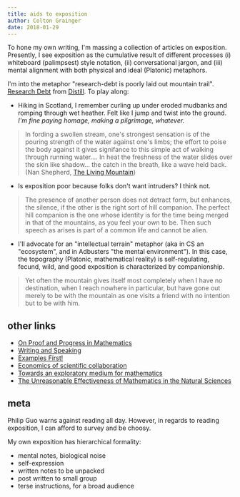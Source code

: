 ```yaml
---
title: aids to exposition
author: Colton Grainger
date: 2018-01-29
---
```


To hone my own writing, I'm massing a collection of articles on exposition. Presently, I see exposition as the cumulative result of different processes (i) whiteboard (palimpsest) style notation, (ii) conversational jargon, and (iii) mental alignment with both physical and ideal (Platonic) metaphors.

I'm into the metaphor "research-debt is poorly laid out mountain trail". [Research Debt](https://distill.pub/2017/research-debt/) from [Distill](https://distill.pub/). To play along:
- Hiking in Scotland, I remember curling up under eroded mudbanks and romping through wet heather. Felt like I jump and twist into the ground. *I'm fine paying homage, making a pilgrimage, whatever.*
> In fording a swollen stream, one's strongest sensation is of the pouring strength of the water against one's limbs; the effort to poise the body against it gives signifance to this simple act of walking through running water.... In heat the freshness of the water slides over the skin like shadow... the catch in the breath, like a wave held back. (Nan Shepherd, [The Living Mountain](https://www.ethz.ch/content/dam/ethz/special-interest/usys/ites/ecosystem-management-dam/documents/EducationDOC/Readings_DOC/Nan%20Sheperd.pdf))
- Is exposition poor because folks don't want intruders? I think not. 
> The presence of another person does not detract form, but enhances, the silence, if the other is the right sort of hill companion. The perfect hill companion is the one whose identity is for the time being merged in that of the mountains, as you feel your own to be. Then such speech as arises is part of a common life and cannot be alien.
- I'll advocate for an "intellectual terrain" metaphor (aka in CS an "ecosystem", and in Adbusters "the mental environment"). In this case, the topography (Platonic, mathematical reality) is self-regulating, fecund, wild, and good exposition is characterized by companionship.
> Yet often the mountain gives itself most completely when I have no destination, when I reach nowhere in particular, but have gone out merely to be with the mountain as one visits a friend with no intention but to be with him.

## other links

- [On Proof and Progress in Mathematics](https://arxiv.org/pdf/math/9404236v1.pdf)
- [Writing and Speaking](http://paulgraham.com/speak.html)
- [Examples First!](https://gowers.wordpress.com/2007/10/19/my-favourite-pedagogical-principle-examples-first/)
- [Economics of scientific collaboration](http://michaelnielsen.org/blog/the-economics-of-scientific-collaboration/)
- [Towards an exploratory medium for mathematics](http://cognitivemedium.com/emm/emm.html)
- [The Unreasonable Effectiveness of Mathematics in the Natural Sciences](https://www.dartmouth.edu/~matc/MathDrama/reading/Wigner.html)

## meta

Philip Guo warns against reading all day. However, in regards to reading exposition, I can afford to survey and be choosy.

My own exposition has hierarchical formality:

- mental notes, biological noise
- self-expression
- written notes to be unpacked 
- post written to small group
- terse instructions, for a broad audience

